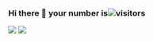 ### Hi there 👋 your number is![visitors](https://visitor-badge.laobi.icu/badge?page_id=crsov)

![](https://github-readme-stats.vercel.app/api?username=crsov)
![](https://github-readme-stats.vercel.app/api/top-langs/?username=crsov)
